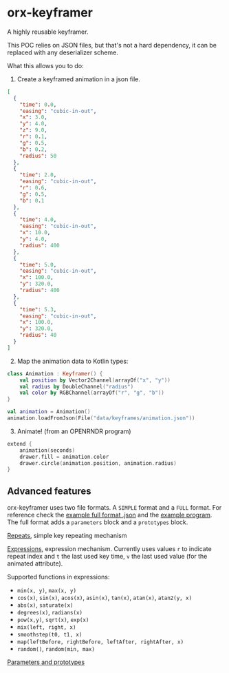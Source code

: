 # orx-keyframer

A highly reusable keyframer.

This POC relies on JSON files, but that's not a hard dependency, it can be replaced with any deserializer scheme.

What this allows you to do:

1. Create a keyframed animation in a json file.

```json
[
  {
    "time": 0.0,
    "easing": "cubic-in-out",
    "x": 3.0,
    "y": 4.0,
    "z": 9.0,
    "r": 0.1,
    "g": 0.5,
    "b": 0.2,
    "radius": 50
  },
  {
    "time": 2.0,
    "easing": "cubic-in-out",
    "r": 0.6,
    "g": 0.5,
    "b": 0.1
  },
  {
    "time": 4.0,
    "easing": "cubic-in-out",
    "x": 10.0,
    "y": 4.0,
    "radius": 400
  },
  {
    "time": 5.0,
    "easing": "cubic-in-out",
    "x": 100.0,
    "y": 320.0,
    "radius": 400
  },
  {
    "time": 5.3,
    "easing": "cubic-in-out",
    "x": 100.0,
    "y": 320.0,
    "radius": 40
  }
]
```

2. Map the animation data to Kotlin types:

```kotlin
class Animation : Keyframer() {
    val position by Vector2Channel(arrayOf("x", "y"))
    val radius by DoubleChannel("radius")
    val color by RGBChannel(arrayOf("r", "g", "b"))
}

val animation = Animation()
animation.loadFromJson(File("data/keyframes/animation.json"))
```

3. Animate! (from an OPENRNDR program)

```kotlin
extend {
    animation(seconds)
    drawer.fill = animation.color
    drawer.circle(animation.position, animation.radius)
}
```

## Advanced features

orx-keyframer uses two file formats. A `SIMPLE` format and a `FULL` format. For reference check the [example full format .json](src/demo/resources/demo-full-01.json) and the [example program](src/demo/kotlin/DemoFull01.kt).
The full format adds a `parameters` block and a `prototypes` block.

[Repeats](src/demo/resources/demo-simple-repetitions-01.json), simple key repeating mechanism

[Expressions](src/demo/resources/demo-simple-expressions-01.json), expression mechanism. Currently uses values `r` to indicate repeat index and `t` the last used key time, `v` the last used value (for the animated attribute).

Supported functions in expressions:
 - `min(x, y)`, `max(x, y)`
 - `cos(x)`, `sin(x)`, `acos(x)`, `asin(x)`, `tan(x)`, `atan(x)`, `atan2(y, x)`
 - `abs(x)`, `saturate(x)`
 - `degrees(x)`, `radians(x)`
 - `pow(x,y)`, `sqrt(x)`, `exp(x)`
 - `mix(left, right, x)`
 - `smoothstep(t0, t1, x)`
 - `map(leftBefore, rightBefore, leftAfter, rightAfter, x)`
 - `random()`, `random(min, max)`
  
[Parameters and prototypes](src/demo/resources/demo-full-01.json)


